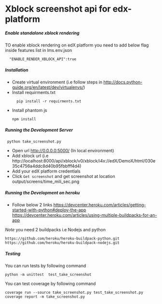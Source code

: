 # Xblock screenshot api for edx-platform

##### Enable standalone xblock rendering
   TO enable xblock rendering on edX platform you need to add below flag inside features list in  lms.env.json
   ````
     "ENABLE_RENDER_XBLOCK_API":true 
   ````

##### Installation

-  Create virtual environment (i.e follow steps in http://docs.python-guide.org/en/latest/dev/virtualenvs/)
- Install requirments.txt 
   ```
     pip install -r requirments.txt
   ``` 
- Install phantom js
   ```
   npm install
   ```
   
##### Running the Development Server
  ``` 
   python take_screenshot.py
  ```  
- Open url http://0.0.0.0:5000/ (In local environment)
- Add xblock url (i.e http://localhost:8000/api/xblock/v0/xblock/i4x://edX/DemoX/html/030e35c4756a4ddc8d40b95fbbfff4d4)
- Add your edX platform credentials
- Click ```Get screenshot``` and get screenshot at location output/screens/time_mili_sec.png

##### Running the Development on heroku

- Follow below 2 links
https://devcenter.heroku.com/articles/getting-started-with-python#deploy-the-app
https://devcenter.heroku.com/articles/using-multiple-buildpacks-for-an-app

*Note* you need 2 buildpacks i.e Nodejs and python
```
https://github.com/heroku/heroku-buildpack-python.git
https://github.com/heroku/heroku-buildpack-nodejs.git
```

##### Testing
You can run tests by following command
```
python -m unittest  test_take_screenshot
```
You can test coverage by following command
```
coverage run --source take_screenshot.py test_take_screenshot.py
coverage report -m take_screenshot.py
```
